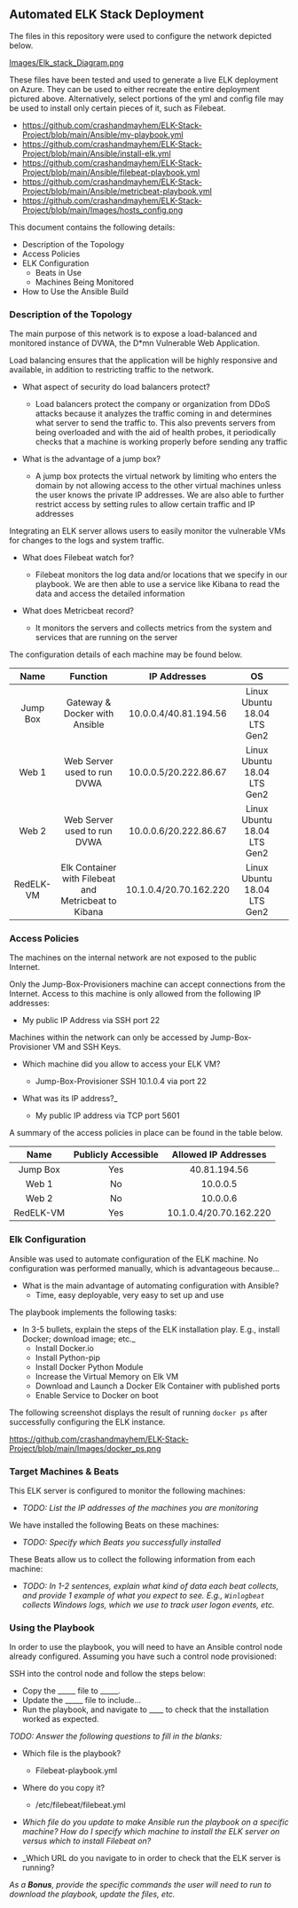 ## Automated ELK Stack Deployment

The files in this repository were used to configure the network depicted below.

[Images/Elk_stack_Diagram.png](https://github.com/crashandmayhem/ELK-Stack-Project/blob/main/Diagrams/Elk_Stack_Diagram.png)

These files have been tested and used to generate a live ELK deployment on Azure. They can be used to either recreate the entire deployment pictured above. Alternatively, select portions of the yml and config file may be used to install only certain pieces of it, such as Filebeat.

  - https://github.com/crashandmayhem/ELK-Stack-Project/blob/main/Ansible/my-playbook.yml
  - https://github.com/crashandmayhem/ELK-Stack-Project/blob/main/Ansible/install-elk.yml
  - https://github.com/crashandmayhem/ELK-Stack-Project/blob/main/Ansible/filebeat-playbook.yml
  -  https://github.com/crashandmayhem/ELK-Stack-Project/blob/main/Ansible/metricbeat-playbook.yml
  -  https://github.com/crashandmayhem/ELK-Stack-Project/blob/main/Images/hosts_config.png

This document contains the following details:
- Description of the Topology
- Access Policies
- ELK Configuration
  - Beats in Use
  - Machines Being Monitored
- How to Use the Ansible Build


### Description of the Topology

The main purpose of this network is to expose a load-balanced and monitored instance of DVWA, the D*mn Vulnerable Web Application.

Load balancing ensures that the application will be highly responsive and available, in addition to restricting traffic to the network.

- What aspect of security do load balancers protect? 
  - Load balancers protect the company or organization from DDoS attacks because it analyzes the traffic coming in and determines what server to send the traffic to. This also prevents servers from being overloaded and with the aid of health probes, it periodically checks that a machine is working properly before sending any traffic
 
- What is the advantage of a jump box?
  - A jump box protects the virtual network by limiting who enters the domain by not allowing access to the other virtual machines unless the user knows the private IP addresses. We are also able to further restrict access by setting rules to allow certain traffic and IP addresses

Integrating an ELK server allows users to easily monitor the vulnerable VMs for changes to the logs and system traffic.

- What does Filebeat watch for?
  - Filebeat monitors the log data and/or locations that we specify in our playbook. We are then able to use a service like Kibana to read the data and access the detailed information

- What does Metricbeat record?
  - It monitors the servers and collects metrics from the system and services that are running on the server

The configuration details of each machine may be found below.


|    Name   |                       Function                       |      IP Addresses      |              OS             |   |
|:---------:|:----------------------------------------------------:|:----------------------:|:---------------------------:|---|
| Jump Box  | Gateway & Docker with Ansible                        | 10.0.0.4/40.81.194.56  | Linux Ubuntu 18.04 LTS Gen2 |   |
| Web 1     | Web Server used to run DVWA                          | 10.0.0.5/20.222.86.67  | Linux Ubuntu 18.04 LTS Gen2 |   |
| Web 2     | Web Server used to run DVWA                          | 10.0.0.6/20.222.86.67  | Linux Ubuntu 18.04 LTS Gen2 |   |
| RedELK-VM | Elk Container with Filebeat and Metricbeat to Kibana | 10.1.0.4/20.70.162.220 | Linux Ubuntu 18.04 LTS Gen2 |   |
### Access Policies

The machines on the internal network are not exposed to the public Internet. 

Only the Jump-Box-Provisioners machine can accept connections from the Internet. Access to this machine is only allowed from the following IP addresses:
- My public IP Address via SSH port 22

Machines within the network can only be accessed by Jump-Box-Provisioner VM and SSH Keys.

- Which machine did you allow to access your ELK VM?
  - Jump-Box-Provisioner SSH 10.1.0.4 via port 22

- What was its IP address?_
  - My public IP address via TCP port 5601


A summary of the access policies in place can be found in the table below.

|    Name   | Publicly Accessible |  Allowed IP Addresses  |
|:---------:|:-------------------:|:----------------------:|
| Jump Box  |         Yes         |      40.81.194.56      |
| Web 1     |          No         |        10.0.0.5        |
| Web 2     |          No         |        10.0.0.6        |
| RedELK-VM |         Yes         | 10.1.0.4/20.70.162.220 |

### Elk Configuration

Ansible was used to automate configuration of the ELK machine. No configuration was performed manually, which is advantageous because...
- What is the main advantage of automating configuration with Ansible?
  - Time, easy deployable, very easy to set up and use

The playbook implements the following tasks:
- In 3-5 bullets, explain the steps of the ELK installation play. E.g., install Docker; download image; etc._
  - Install Docker.io
  - Install Python-pip
  - Install Docker Python Module
  - Increase the Virtual Memory on Elk VM
  - Download and Launch a Docker Elk Container with published ports
  - Enable Service to Docker on boot

The following screenshot displays the result of running `docker ps` after successfully configuring the ELK instance.

https://github.com/crashandmayhem/ELK-Stack-Project/blob/main/Images/docker_ps.png

### Target Machines & Beats
This ELK server is configured to monitor the following machines:
- _TODO: List the IP addresses of the machines you are monitoring_

We have installed the following Beats on these machines:
- _TODO: Specify which Beats you successfully installed_

These Beats allow us to collect the following information from each machine:
- _TODO: In 1-2 sentences, explain what kind of data each beat collects, and provide 1 example of what you expect to see. E.g., `Winlogbeat` collects Windows logs, which we use to track user logon events, etc._

### Using the Playbook
In order to use the playbook, you will need to have an Ansible control node already configured. Assuming you have such a control node provisioned: 

SSH into the control node and follow the steps below:
- Copy the _____ file to _____.
- Update the _____ file to include...
- Run the playbook, and navigate to ____ to check that the installation worked as expected.

_TODO: Answer the following questions to fill in the blanks:_
- Which file is the playbook?
  - Filebeat-playbook.yml

- Where do you copy it?
  - /etc/filebeat/filebeat.yml

- _Which file do you update to make Ansible run the playbook on a specific machine? How do I specify which machine to install the ELK server on versus which to install Filebeat on?_
- _Which URL do you navigate to in order to check that the ELK server is running?

_As a **Bonus**, provide the specific commands the user will need to run to download the playbook, update the files, etc._

